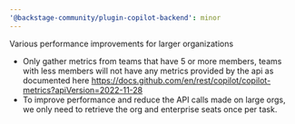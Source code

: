 ```yaml
---
'@backstage-community/plugin-copilot-backend': minor
---
```


Various performance improvements for larger organizations

- Only gather metrics from teams that have 5 or more members, teams
  with less members will not have any metrics provided by the api as
  documented here https://docs.github.com/en/rest/copilot/copilot-metrics?apiVersion=2022-11-28
- To improve performance and reduce the API calls made on large orgs,
  we only need to retrieve the org and enterprise seats once per task.

